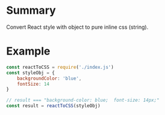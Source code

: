 # Summary
Convert React style with object to pure inline css (string).

# Example
```js
const reactToCSS = require('./index.js')
const styleObj = {
	backgroundColor: 'blue',
	fontSize: 14
}

// result === "background-color: blue;  font-size: 14px;"
const result = reactToCSS(styleObj)
```
